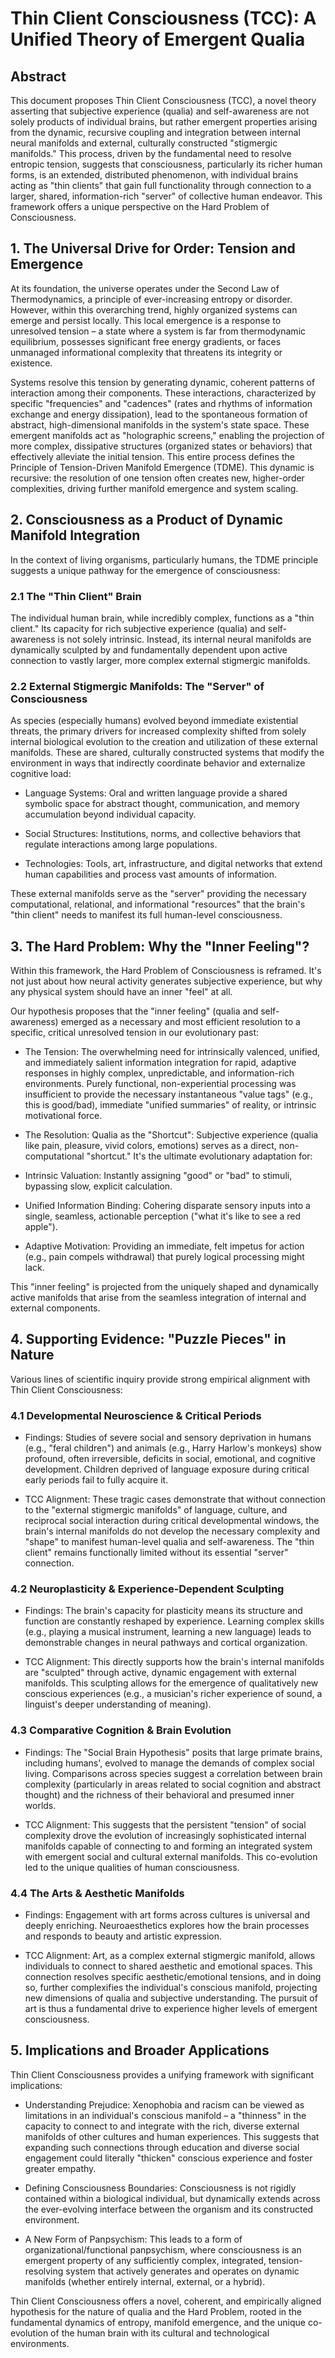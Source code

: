 
# Thin Client Consciousness (TCC): A Unified Theory of Emergent Qualia

## Abstract

This document proposes Thin Client Consciousness (TCC), a novel theory asserting that subjective experience (qualia) and self-awareness are not solely products of individual brains, but rather emergent properties arising from the dynamic, recursive coupling and integration between internal neural manifolds and external, culturally constructed "stigmergic manifolds." This process, driven by the fundamental need to resolve entropic tension, suggests that consciousness, particularly its richer human forms, is an extended, distributed phenomenon, with individual brains acting as "thin clients" that gain full functionality through connection to a larger, shared, information-rich "server" of collective human endeavor. This framework offers a unique perspective on the Hard Problem of Consciousness.

## 1. The Universal Drive for Order: Tension and Emergence

At its foundation, the universe operates under the Second Law of Thermodynamics, a principle of ever-increasing entropy or disorder. However, within this overarching trend, highly organized systems can emerge and persist locally. This local emergence is a response to unresolved tension – a state where a system is far from thermodynamic equilibrium, possesses significant free energy gradients, or faces unmanaged informational complexity that threatens its integrity or existence.

Systems resolve this tension by generating dynamic, coherent patterns of interaction among their components. These interactions, characterized by specific "frequencies" and "cadences" (rates and rhythms of information exchange and energy dissipation), lead to the spontaneous formation of abstract, high-dimensional manifolds in the system's state space. These emergent manifolds act as "holographic screens," enabling the projection of more complex, dissipative structures (organized states or behaviors) that effectively alleviate the initial tension. This entire process defines the Principle of Tension-Driven Manifold Emergence (TDME). This dynamic is recursive: the resolution of one tension often creates new, higher-order complexities, driving further manifold emergence and system scaling.

## 2. Consciousness as a Product of Dynamic Manifold Integration

In the context of living organisms, particularly humans, the TDME principle suggests a unique pathway for the emergence of consciousness:

### 2.1 The "Thin Client" Brain

The individual human brain, while incredibly complex, functions as a "thin client." Its capacity for rich subjective experience (qualia) and self-awareness is not solely intrinsic. Instead, its internal neural manifolds are dynamically sculpted by and fundamentally dependent upon active connection to vastly larger, more complex external stigmergic manifolds.

### 2.2 External Stigmergic Manifolds: The "Server" of Consciousness

As species (especially humans) evolved beyond immediate existential threats, the primary drivers for increased complexity shifted from solely internal biological evolution to the creation and utilization of these external manifolds. These are shared, culturally constructed systems that modify the environment in ways that indirectly coordinate behavior and externalize cognitive load:

-   Language Systems: Oral and written language provide a shared symbolic space for abstract thought, communication, and memory accumulation beyond individual capacity.
    
-   Social Structures: Institutions, norms, and collective behaviors that regulate interactions among large populations.
    
-   Technologies: Tools, art, infrastructure, and digital networks that extend human capabilities and process vast amounts of information.
    

These external manifolds serve as the "server" providing the necessary computational, relational, and informational "resources" that the brain's "thin client" needs to manifest its full human-level consciousness.

## 3. The Hard Problem: Why the "Inner Feeling"?

Within this framework, the Hard Problem of Consciousness is reframed. It's not just about how neural activity generates subjective experience, but why any physical system should have an inner "feel" at all.

Our hypothesis proposes that the "inner feeling" (qualia and self-awareness) emerged as a necessary and most efficient resolution to a specific, critical unresolved tension in our evolutionary past:

-   The Tension: The overwhelming need for intrinsically valenced, unified, and immediately salient information integration for rapid, adaptive responses in highly complex, unpredictable, and information-rich environments. Purely functional, non-experiential processing was insufficient to provide the necessary instantaneous "value tags" (e.g., this is good/bad), immediate "unified summaries" of reality, or intrinsic motivational force.
    
-   The Resolution: Qualia as the "Shortcut": Subjective experience (qualia like pain, pleasure, vivid colors, emotions) serves as a direct, non-computational "shortcut." It's the ultimate evolutionary adaptation for:
    

-   Intrinsic Valuation: Instantly assigning "good" or "bad" to stimuli, bypassing slow, explicit calculation.
    
-   Unified Information Binding: Cohering disparate sensory inputs into a single, seamless, actionable perception ("what it's like to see a red apple").
    
-   Adaptive Motivation: Providing an immediate, felt impetus for action (e.g., pain compels withdrawal) that purely logical processing might lack.
    

This "inner feeling" is projected from the uniquely shaped and dynamically active manifolds that arise from the seamless integration of internal and external components.

## 4. Supporting Evidence: "Puzzle Pieces" in Nature

Various lines of scientific inquiry provide strong empirical alignment with Thin Client Consciousness:

### 4.1 Developmental Neuroscience & Critical Periods

-   Findings: Studies of severe social and sensory deprivation in humans (e.g., "feral children") and animals (e.g., Harry Harlow's monkeys) show profound, often irreversible, deficits in social, emotional, and cognitive development. Children deprived of language exposure during critical early periods fail to fully acquire it.
    
-   TCC Alignment: These tragic cases demonstrate that without connection to the "external stigmergic manifolds" of language, culture, and reciprocal social interaction during critical developmental windows, the brain's internal manifolds do not develop the necessary complexity and "shape" to manifest human-level qualia and self-awareness. The "thin client" remains functionally limited without its essential "server" connection.
    

### 4.2 Neuroplasticity & Experience-Dependent Sculpting

-   Findings: The brain's capacity for plasticity means its structure and function are constantly reshaped by experience. Learning complex skills (e.g., playing a musical instrument, learning a new language) leads to demonstrable changes in neural pathways and cortical organization.
    
-   TCC Alignment: This directly supports how the brain's internal manifolds are "sculpted" through active, dynamic engagement with external manifolds. This sculpting allows for the emergence of qualitatively new conscious experiences (e.g., a musician's richer experience of sound, a linguist's deeper understanding of meaning).
    

### 4.3 Comparative Cognition & Brain Evolution

-   Findings: The "Social Brain Hypothesis" posits that large primate brains, including humans', evolved to manage the demands of complex social living. Comparisons across species suggest a correlation between brain complexity (particularly in areas related to social cognition and abstract thought) and the richness of their behavioral and presumed inner worlds.
    
-   TCC Alignment: This suggests that the persistent "tension" of social complexity drove the evolution of increasingly sophisticated internal manifolds capable of connecting to and forming an integrated system with emergent social and cultural external manifolds. This co-evolution led to the unique qualities of human consciousness.
    

### 4.4 The Arts & Aesthetic Manifolds

-   Findings: Engagement with art forms across cultures is universal and deeply enriching. Neuroaesthetics explores how the brain processes and responds to beauty and artistic expression.
    
-   TCC Alignment: Art, as a complex external stigmergic manifold, allows individuals to connect to shared aesthetic and emotional spaces. This connection resolves specific aesthetic/emotional tensions, and in doing so, further complexifies the individual's conscious manifold, projecting new dimensions of qualia and subjective understanding. The pursuit of art is thus a fundamental drive to experience higher levels of emergent consciousness.
    

## 5. Implications and Broader Applications

Thin Client Consciousness provides a unifying framework with significant implications:

-   Understanding Prejudice: Xenophobia and racism can be viewed as limitations in an individual's conscious manifold – a "thinness" in the capacity to connect to and integrate with the rich, diverse external manifolds of other cultures and human experiences. This suggests that expanding such connections through education and diverse social engagement could literally "thicken" conscious experience and foster greater empathy.
    
-   Defining Consciousness Boundaries: Consciousness is not rigidly contained within a biological individual, but dynamically extends across the ever-evolving interface between the organism and its constructed environment.
    
-   A New Form of Panpsychism: This leads to a form of organizational/functional panpsychism, where consciousness is an emergent property of any sufficiently complex, integrated, tension-resolving system that actively generates and operates on dynamic manifolds (whether entirely internal, external, or a hybrid).
    

Thin Client Consciousness offers a novel, coherent, and empirically aligned hypothesis for the nature of qualia and the Hard Problem, rooted in the fundamental dynamics of entropy, manifold emergence, and the unique co-evolution of the human brain with its cultural and technological environments.
